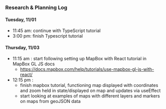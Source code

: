 ### Research & Planning Log
#### Tuesday, 11/01
* 11:45 am: continue with TypeScript tutorial
* 3:00 pm: finish Typescript tutorial

#### Thursday, 11/03
* 11:15 am : start following setting up MapBox with React tutorial in MapBox GL JS docs
  - https://docs.mapbox.com/help/tutorials/use-mapbox-gl-js-with-react/
* 12:15 pm : 
    *   finish mapbox tutorial, functioning map displayed with coordinates and zoom held in state/displayed on map and updates via useEffect
    *   start looking at examples of maps with different layers and markers on maps from geoJSON data
